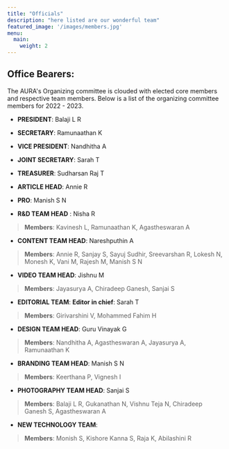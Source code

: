 ```yaml
---
title: "Officials"
description: "here listed are our wonderful team"
featured_image: '/images/members.jpg'
menu:
  main:
    weight: 2
---
```


## Office Bearers:

The AURA's Organizing committee is clouded with elected core members and respective team 
members. Below is a list of the organizing committee members for 2022 - 2023.
- __PRESIDENT__: Balaji L R   

- __SECRETARY__: Ramunaathan K   

- __VICE PRESIDENT__: Nandhitha A  
 
- __JOINT SECRETARY__: Sarah T  

- __TREASURER__: Sudharsan Raj T   

- __ARTICLE HEAD__: Annie R  

- __PRO__: Manish S N   

- __R&D TEAM HEAD__ : Nisha R
> __Members__: Kavinesh L, Ramunaathan K, Agastheswaran A   

- __CONTENT TEAM HEAD__: Nareshputhin A
> __Members__: Annie R, Sanjay S, Sayuj Sudhir, Sreevarshan R, Lokesh N, Monesh K, Vani M, Rajesh M, Manish S N  

- __VIDEO TEAM HEAD__: Jishnu M
> __Members__: Jayasurya A, Chiradeep Ganesh, Sanjai S   

- __EDITORIAL TEAM__:
  __Editor in chief__: Sarah T
> __Members__: Girivarshini V, Mohammed Fahim H   

- __DESIGN TEAM HEAD__: Guru Vinayak G 
> __Members__: Nandhitha A, Agastheswaran A, Jayasurya A, Ramunaathan K  

- __BRANDING TEAM HEAD__: Manish S N 
> __Members__: Keerthana P, Vignesh I  

- __PHOTOGRAPHY TEAM HEAD__: Sanjai S 
> __Members__: Balaji L R, Gukanathan N, Vishnu Teja N, Chiradeep Ganesh S, Agastheswaran A   

- __NEW TECHNOLOGY TEAM__: 
> __Members__: Monish S, Kishore Kanna S, Raja K, Abilashini R
